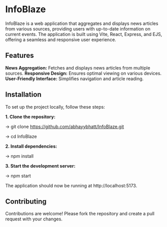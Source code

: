 # InfoBlaze
InfoBlaze is a web application that aggregates and displays news articles from various sources, providing users with up-to-date information on current events. The application is built using Vite, React, Express, and EJS, offering a seamless and responsive user experience.

## Features
**News Aggregation:** Fetches and displays news articles from multiple sources.
**Responsive Design:** Ensures optimal viewing on various devices.
**User-Friendly Interface:** Simplifies navigation and article reading.

## Installation
To set up the project locally, follow these steps:

**1. Clone the repository:**

-> git clone https://github.com/abhayybhatt/InfoBlaze.git

-> cd InfoBlaze

**2. Install dependencies:**

-> npm install

**3. Start the development server:**

-> npm start

The application should now be running at http://localhost:5173.

## Contributing
Contributions are welcome! Please fork the repository and create a pull request with your changes.

